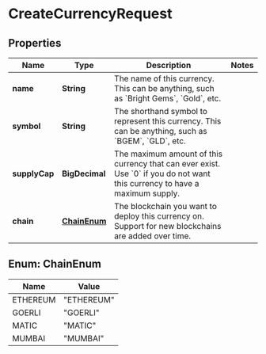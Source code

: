 

# CreateCurrencyRequest


## Properties

| Name | Type | Description | Notes |
|------------ | ------------- | ------------- | -------------|
|**name** | **String** | The name of this currency. This can be anything, such as &#x60;Bright Gems&#x60;, &#x60;Gold&#x60;, etc. |  |
|**symbol** | **String** | The shorthand symbol to represent this currency. This can be anything, such as &#x60;BGEM&#x60;, &#x60;GLD&#x60;, etc. |  |
|**supplyCap** | **BigDecimal** | The maximum amount of this currency that can ever exist. Use &#x60;0&#x60; if you do not want this currency to have a maximum supply. |  |
|**chain** | [**ChainEnum**](#ChainEnum) | The blockchain you want to deploy this currency on. Support for new blockchains are added over time. |  |



## Enum: ChainEnum

| Name | Value |
|---- | -----|
| ETHEREUM | &quot;ETHEREUM&quot; |
| GOERLI | &quot;GOERLI&quot; |
| MATIC | &quot;MATIC&quot; |
| MUMBAI | &quot;MUMBAI&quot; |



